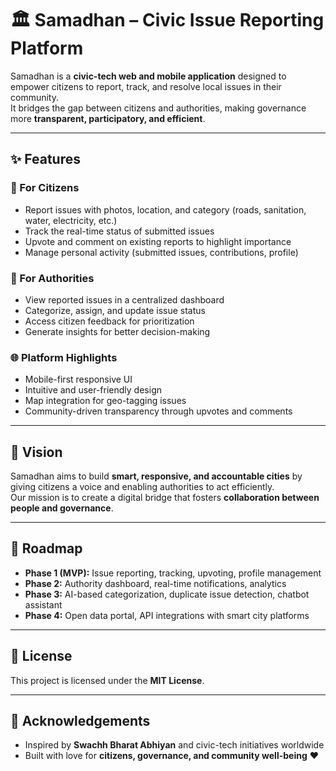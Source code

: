 # 🏛️ Samadhan – Civic Issue Reporting Platform  

Samadhan is a **civic-tech web and mobile application** designed to empower citizens to report, track, and resolve local issues in their community.  
It bridges the gap between citizens and authorities, making governance more **transparent, participatory, and efficient**.  

---

## ✨ Features  

### 👥 For Citizens  
- Report issues with photos, location, and category (roads, sanitation, water, electricity, etc.)  
- Track the real-time status of submitted issues  
- Upvote and comment on existing reports to highlight importance  
- Manage personal activity (submitted issues, contributions, profile)  

### 🏢 For Authorities  
- View reported issues in a centralized dashboard  
- Categorize, assign, and update issue status  
- Access citizen feedback for prioritization  
- Generate insights for better decision-making  

### 🌐 Platform Highlights  
- Mobile-first responsive UI  
- Intuitive and user-friendly design  
- Map integration for geo-tagging issues  
- Community-driven transparency through upvotes and comments  

---

## 🎯 Vision  

Samadhan aims to build **smart, responsive, and accountable cities** by giving citizens a voice and enabling authorities to act efficiently.  
Our mission is to create a digital bridge that fosters **collaboration between people and governance**.  

---

## 📅 Roadmap  

- **Phase 1 (MVP):** Issue reporting, tracking, upvoting, profile management  
- **Phase 2:** Authority dashboard, real-time notifications, analytics  
- **Phase 3:** AI-based categorization, duplicate issue detection, chatbot assistant  
- **Phase 4:** Open data portal, API integrations with smart city platforms  

---

## 📜 License  

This project is licensed under the **MIT License**.  

---

## 🙌 Acknowledgements  

- Inspired by **Swachh Bharat Abhiyan** and civic-tech initiatives worldwide  
- Built with love for **citizens, governance, and community well-being** ❤️  
